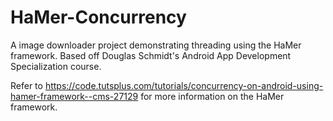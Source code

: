 # HaMer-Concurrency

A image downloader project demonstrating threading using the HaMer framework. Based off Douglas Schmidt's Android App Development
Specialization course.

Refer to https://code.tutsplus.com/tutorials/concurrency-on-android-using-hamer-framework--cms-27129 for more information on the HaMer framework.

